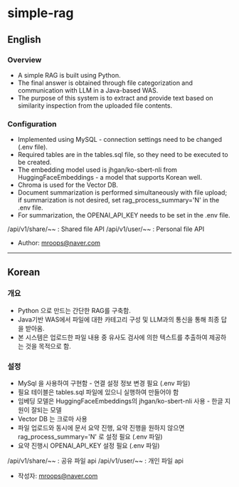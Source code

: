 # simple-rag

## English

### Overview
* A simple RAG is built using Python.
* The final answer is obtained through file categorization and communication with LLM in a Java-based WAS.
* The purpose of this system is to extract and provide text based on similarity inspection from the uploaded file contents.

### Configuration
* Implemented using MySQL - connection settings need to be changed (.env file).
* Required tables are in the tables.sql file, so they need to be executed to be created.
* The embedding model used is jhgan/ko-sbert-nli from HuggingFaceEmbeddings - a model that supports Korean well.
* Chroma is used for the Vector DB.
* Document summarization is performed simultaneously with file upload; if summarization is not desired, set rag_process_summary='N' in the .env file.
* For summarization, the OPENAI_API_KEY needs to be set in the .env file.

/api/v1/share/~~ : Shared file API
/api/v1/user/~~ : Personal file API

* Author: mroops@naver.com

------------
## Korean

### 개요
* Python 으로 만드는 간단한 RAG를 구축함.
* Java기반 WAS에서 파일에 대한 카테고리 구성 및 LLM과의 통신을 통해 최종 답을 받아옴.
* 본 시스템은 업로드한 파일 내용 중 유사도 검사에 의한 텍스트를 추출하여 제공하는 것을 목적으로 함.

### 설정
* MySql 을 사용하여 구현함 - 연결 설정 정보 변경 필요 (.env 파일)
* 필요 테이블은 tables.sql 파일에 있으니 실행하여 만들어야 함
* 임베딩 모델은 HuggingFaceEmbeddings의 jhgan/ko-sbert-nli 사용 - 한글 지원이 잘되는 모델
* Vector DB 는 크로마 사용
* 파일 업로드와 동시에 문서 요약 진행, 요약 진행을 원하지 않으면 rag_process_summary='N' 로 설정 필요 (.env 파일)
* 요약 진행시 OPENAI_API_KEY 설정 필요 (.env 파일)

/api/v1/share/~~ : 공유 파일 api
/api/v1/user/~~ : 개인 파일 api

* 작성자: mroops@naver.com
